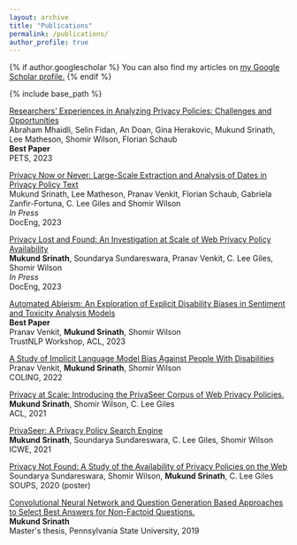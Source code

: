 ```yaml
---
layout: archive
title: "Publications"
permalink: /publications/
author_profile: true
---
```


{% if author.googlescholar %}
  You can also find my articles on <u><a href="{{author.googlescholar}}">my Google Scholar profile</a>.</u>
{% endif %}

{% include base_path %}

[Researchers’ Experiences in Analyzing Privacy Policies: Challenges and Opportunities]()<br>
Abraham Mhaidli, Selin Fidan, An Doan, Gina Herakovic, Mukund Srinath, Lee Matheson, Shomir Wilson, Florian Schaub <br>
<b>Best Paper</b> <br>
PETS, 2023

[Privacy Now or Never: Large-Scale Extraction and Analysis of Dates in Privacy Policy Text]()<br>
Mukund Srinath, Lee Matheson, Pranav Venkit, Florian Schaub, Gabriela Zanfir-Fortuna, C. Lee Giles and Shomir Wilson <br>
*In Press*<br>
DocEng, 2023

[Privacy Lost and Found: An Investigation at Scale of Web Privacy Policy Availability]()<br>
<b>Mukund Srinath</b>, Soundarya Sundareswara, Pranav Venkit, C. Lee Giles, Shomir Wilson <br>
*In Press*<br>
DocEng, 2023

[Automated Ableism: An Exploration of Explicit Disability Biases in Sentiment and Toxicity Analysis Models](https://aclanthology.org/2023.trustnlp-1.3.pdf) <br>
<b>Best Paper</b> <br>
Pranav Venkit, <b>Mukund Srinath</b>, Shomir Wilson<br>
TrustNLP Workshop, ACL, 2023

[A Study of Implicit Language Model Bias Against People With Disabilities](https://aclanthology.org/2022.coling-1.113.pdf)<br>
Pranav Venkit, <b>Mukund Srinath</b>, Shomir Wilson<br>
COLING, 2022

[Privacy at Scale:  Introducing the PrivaSeer Corpus of Web Privacy Policies.](https://aclanthology.org/2021.acl-long.532/)<br>
<b>Mukund Srinath</b>, Shomir Wilson, C. Lee Giles<br>
ACL, 2021

[PrivaSeer: A Privacy Policy Search Engine](https://link.springer.com/chapter/10.1007/978-3-030-74296-6_22)<br>
<b>Mukund Srinath</b>, Soundarya Sundareswara, C. Lee Giles, Shomir Wilson<br>
ICWE, 2021

[Privacy Not Found: A Study of the Availability of Privacy Policies on the Web](https://www.usenix.org/conference/soups2020/presentation/sundareswara)<br>
Soundarya Sundareswara, Shomir Wilson, <b>Mukund Srinath</b>, C. Lee Giles<br>
SOUPS, 2020
(poster)

[Convolutional Neural Network and Question Generation Based Approaches to Select Best Answers for Non-Factoid Questions.](https://etda.libraries.psu.edu/catalog/16516mus824)<br>
<b>Mukund Srinath</b><br>
Master's thesis, Pennsylvania State University, 2019